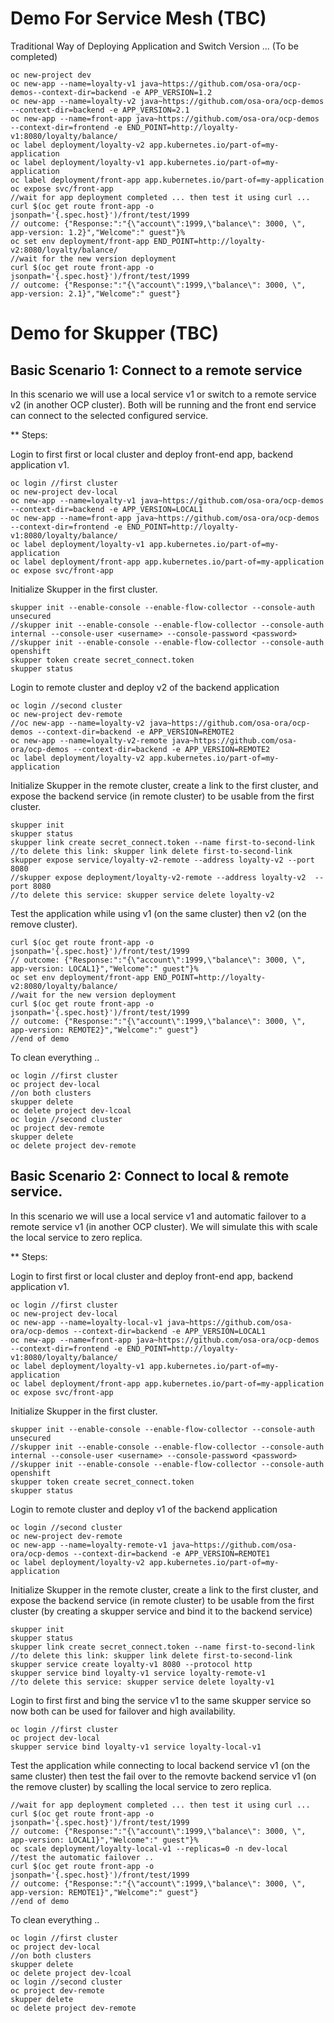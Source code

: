 # Demo For Service Mesh (TBC)


Traditional Way of Deploying Application and Switch Version ... (To be completed)
```
oc new-project dev
oc new-app --name=loyalty-v1 java~https://github.com/osa-ora/ocp-demos--context-dir=backend -e APP_VERSION=1.2
oc new-app --name=loyalty-v2 java~https://github.com/osa-ora/ocp-demos --context-dir=backend -e APP_VERSION=2.1
oc new-app --name=front-app java~https://github.com/osa-ora/ocp-demos --context-dir=frontend -e END_POINT=http://loyalty-v1:8080/loyalty/balance/
oc label deployment/loyalty-v2 app.kubernetes.io/part-of=my-application
oc label deployment/loyalty-v1 app.kubernetes.io/part-of=my-application
oc label deployment/front-app app.kubernetes.io/part-of=my-application
oc expose svc/front-app
//wait for app deployment completed ... then test it using curl ...
curl $(oc get route front-app -o jsonpath='{.spec.host}')/front/test/1999
// outcome: {"Response:":"{\"account\":1999,\"balance\": 3000, \", app-version: 1.2}","Welcome":" guest"}%
oc set env deployment/front-app END_POINT=http://loyalty-v2:8080/loyalty/balance/
//wait for the new version deployment
curl $(oc get route front-app -o jsonpath='{.spec.host}')/front/test/1999
// outcome: {"Response:":"{\"account\":1999,\"balance\": 3000, \", app-version: 2.1}","Welcome":" guest"}
```

# Demo for Skupper (TBC)

## Basic Scenario 1: Connect to a remote service

In this scenario we will use a local service v1 or switch to a remote service v2 (in another OCP cluster). Both will be running and the front end service can connect to the selected configured service.

** Steps:

Login to first first or local cluster and deploy front-end app, backend application v1.
```
oc login //first cluster 
oc new-project dev-local
oc new-app --name=loyalty-v1 java~https://github.com/osa-ora/ocp-demos --context-dir=backend -e APP_VERSION=LOCAL1
oc new-app --name=front-app java~https://github.com/osa-ora/ocp-demos --context-dir=frontend -e END_POINT=http://loyalty-v1:8080/loyalty/balance/
oc label deployment/loyalty-v1 app.kubernetes.io/part-of=my-application
oc label deployment/front-app app.kubernetes.io/part-of=my-application
oc expose svc/front-app
```
Initialize Skupper in the first cluster.
```
skupper init --enable-console --enable-flow-collector --console-auth unsecured
//skupper init --enable-console --enable-flow-collector --console-auth internal --console-user <username> --console-password <password> 
//skupper init --enable-console --enable-flow-collector --console-auth openshift
skupper token create secret_connect.token
skupper status
```
Login to remote cluster and deploy v2 of the backend application
```
oc login //second cluster 
oc new-project dev-remote
//oc new-app --name=loyalty-v2 java~https://github.com/osa-ora/ocp-demos --context-dir=backend -e APP_VERSION=REMOTE2
oc new-app --name=loyalty-v2-remote java~https://github.com/osa-ora/ocp-demos --context-dir=backend -e APP_VERSION=REMOTE2
oc label deployment/loyalty-v2 app.kubernetes.io/part-of=my-application
```
Initialize Skupper in the remote cluster, create a link to the first cluster, and expose the backend service (in remote cluster) to be usable from the first cluster.
```
skupper init
skupper status
skupper link create secret_connect.token --name first-to-second-link
//to delete this link: skupper link delete first-to-second-link
skupper expose service/loyalty-v2-remote --address loyalty-v2 --port 8080
//skupper expose deployment/loyalty-v2-remote --address loyalty-v2  --port 8080
//to delete this service: skupper service delete loyalty-v2
```
Test the application while using v1 (on the same cluster) then v2 (on the remove cluster).
```
curl $(oc get route front-app -o jsonpath='{.spec.host}')/front/test/1999
// outcome: {"Response:":"{\"account\":1999,\"balance\": 3000, \", app-version: LOCAL1}","Welcome":" guest"}%
oc set env deployment/front-app END_POINT=http://loyalty-v2:8080/loyalty/balance/
//wait for the new version deployment
curl $(oc get route front-app -o jsonpath='{.spec.host}')/front/test/1999
// outcome: {"Response:":"{\"account\":1999,\"balance\": 3000, \", app-version: REMOTE2}","Welcome":" guest"}
//end of demo
```
To clean everything ..
```
oc login //first cluster
oc project dev-local
//on both clusters
skupper delete
oc delete project dev-lcoal
oc login //second cluster
oc project dev-remote
skupper delete
oc delete project dev-remote
```

## Basic Scenario 2: Connect to local & remote service.

In this scenario we will use a local service v1 and automatic failover to a remote service v1 (in another OCP cluster). We will simulate this with scale the local service to zero replica.

** Steps:

Login to first first or local cluster and deploy front-end app, backend application v1.

```
oc login //first cluster 
oc new-project dev-local
oc new-app --name=loyalty-local-v1 java~https://github.com/osa-ora/ocp-demos --context-dir=backend -e APP_VERSION=LOCAL1
oc new-app --name=front-app java~https://github.com/osa-ora/ocp-demos --context-dir=frontend -e END_POINT=http://loyalty-v1:8080/loyalty/balance/
oc label deployment/loyalty-v1 app.kubernetes.io/part-of=my-application
oc label deployment/front-app app.kubernetes.io/part-of=my-application
oc expose svc/front-app
```
Initialize Skupper in the first cluster.
```
skupper init --enable-console --enable-flow-collector --console-auth unsecured
//skupper init --enable-console --enable-flow-collector --console-auth internal --console-user <username> --console-password <password> 
//skupper init --enable-console --enable-flow-collector --console-auth openshift
skupper token create secret_connect.token
skupper status
```
Login to remote cluster and deploy v1 of the backend application
```
oc login //second cluster 
oc new-project dev-remote
oc new-app --name=loyalty-remote-v1 java~https://github.com/osa-ora/ocp-demos --context-dir=backend -e APP_VERSION=REMOTE1
oc label deployment/loyalty-v2 app.kubernetes.io/part-of=my-application
```
Initialize Skupper in the remote cluster, create a link to the first cluster, and expose the backend service (in remote cluster) to be usable from the first cluster (by creating a skupper service and bind it to the backend service)
```
skupper init
skupper status
skupper link create secret_connect.token --name first-to-second-link
//to delete this link: skupper link delete first-to-second-link
skupper service create loyalty-v1 8080 --protocol http
skupper service bind loyalty-v1 service loyalty-remote-v1
//to delete this service: skupper service delete loyalty-v1
```
Login to first first and bing the service v1 to the same skupper service so now both can be used for failover and high availability.
```
oc login //first cluster 
oc project dev-local
skupper service bind loyalty-v1 service loyalty-local-v1
```
Test the application while connecting to local backend service v1 (on the same cluster) then test the fail over to the removte backend service v1 (on the remove cluster) by scalling the local service to zero replica.
```
//wait for app deployment completed ... then test it using curl ...
curl $(oc get route front-app -o jsonpath='{.spec.host}')/front/test/1999
// outcome: {"Response:":"{\"account\":1999,\"balance\": 3000, \", app-version: LOCAL1}","Welcome":" guest"}%
oc scale deployment/loyalty-local-v1 --replicas=0 -n dev-local
//test the automatic failover ..
curl $(oc get route front-app -o jsonpath='{.spec.host}')/front/test/1999
// outcome: {"Response:":"{\"account\":1999,\"balance\": 3000, \", app-version: REMOTE1}","Welcome":" guest"}
//end of demo
```
To clean everything ..
```
oc login //first cluster
oc project dev-local
//on both clusters
skupper delete
oc delete project dev-lcoal
oc login //second cluster
oc project dev-remote
skupper delete
oc delete project dev-remote
```


